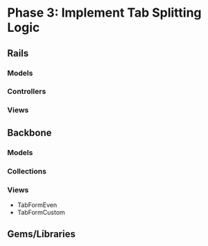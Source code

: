 # Phase 3: Implement Tab Splitting Logic

## Rails
### Models

### Controllers

### Views

## Backbone

### Models

### Collections

### Views
* TabFormEven
* TabFormCustom

## Gems/Libraries
